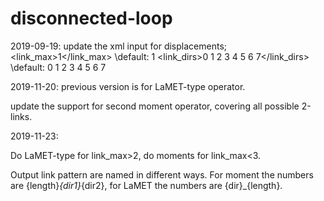 # disconnected-loop
2019-09-19:
update the xml input for displacements;
<Displacement>
	<link_max>1</link_max> \\default: 1
	<link_dirs>0 1 2 3 4 5 6 7</link_dirs> \\default: 0 1 2 3 4 5 6 7
</Displacement>


2019-11-20:
previous version is for LaMET-type operator.

update the support for second moment operator, covering all possible 2-links.

2019-11-23:

Do LaMET-type for link_max>2, do moments for link_max<3.

Output link pattern are named in different ways. For moment the numbers are {length}_{dir1}_{dir2}, for LaMET the numbers are {dir}_{length}.
